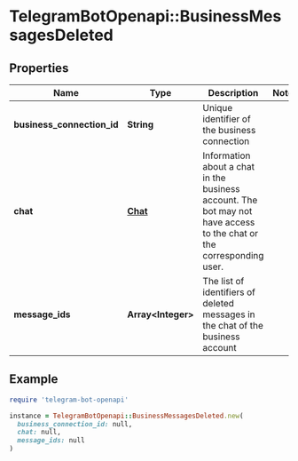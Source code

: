 # TelegramBotOpenapi::BusinessMessagesDeleted

## Properties

| Name | Type | Description | Notes |
| ---- | ---- | ----------- | ----- |
| **business_connection_id** | **String** | Unique identifier of the business connection |  |
| **chat** | [**Chat**](Chat.md) | Information about a chat in the business account. The bot may not have access to the chat or the corresponding user. |  |
| **message_ids** | **Array&lt;Integer&gt;** | The list of identifiers of deleted messages in the chat of the business account |  |

## Example

```ruby
require 'telegram-bot-openapi'

instance = TelegramBotOpenapi::BusinessMessagesDeleted.new(
  business_connection_id: null,
  chat: null,
  message_ids: null
)
```

